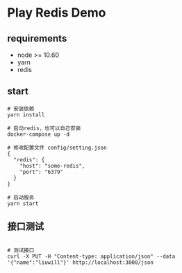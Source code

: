 # Play Redis Demo

## requirements

- node >= 10.60
- yarn
- redis

## start

```shell
# 安装依赖
yarn install

# 启动redis，也可以自己安装
docker-compose up -d

# 修改配置文件 config/setting.json
{
  "redis": {
    "host": "some-redis",
    "port": "6379"
  }
}

# 启动服务
yarn start

```

## 接口测试

```shell

# 测试接口
curl -X PUT -H "Content-type: application/json" --data '{"name":"liuwill"}' http://localhost:3000/json
```

